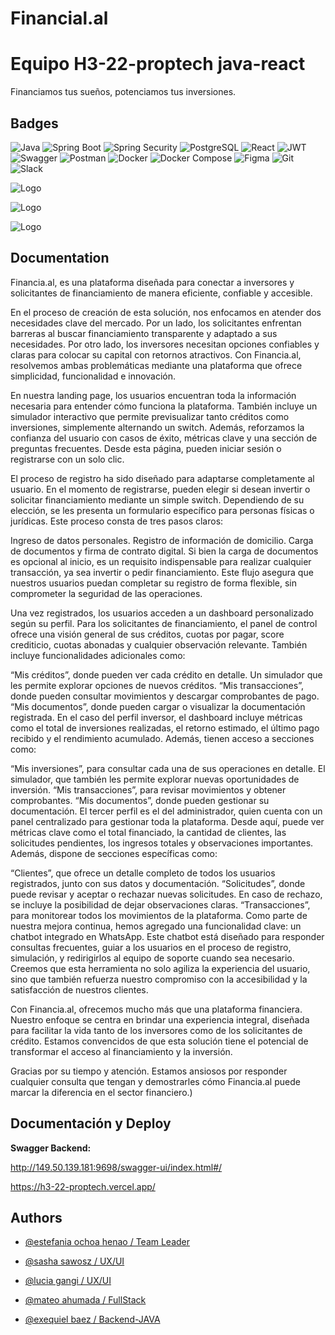 
# Financial.al
# Equipo H3-22-proptech java-react

Financiamos tus sueños, potenciamos tus inversiones.


## Badges

![Java](https://img.shields.io/badge/Java-007396?logo=java&logoColor=white&color=007396) ![Spring Boot](https://img.shields.io/badge/Spring--Boot-6DB33F?logo=spring-boot&logoColor=white&color=6DB33F) ![Spring Security](https://img.shields.io/badge/Spring--Security-6DB33F?logo=spring-security&logoColor=white&color=6DB33F) ![PostgreSQL](https://img.shields.io/badge/PostgreSQL-336791?logo=postgresql&logoColor=white&color=336791) ![React](https://img.shields.io/badge/React-20232A?logo=react&logoColor=61DAFB&color=61DAFB) ![JWT](https://img.shields.io/badge/JWT-black?logo=json-web-tokens&logoColor=white&color=black) ![Swagger](https://img.shields.io/badge/Swagger-85EA2D?logo=swagger&logoColor=black&color=85EA2D) ![Postman](https://img.shields.io/badge/Postman-FF6C37?logo=postman&logoColor=white&color=FF6C37)  ![Docker](https://img.shields.io/badge/Docker-2496ED?logo=docker&logoColor=white&color=2496ED) ![Docker Compose](https://img.shields.io/badge/Docker%20Compose-2496ED?logo=docker&logoColor=white&color=2496ED) ![Figma](https://img.shields.io/badge/Figma-000000?logo=figma&logoColor=white&color=000000) ![Git](https://img.shields.io/badge/Git-F05032?logo=git&logoColor=white&color=F05032) ![Slack](https://img.shields.io/badge/Slack-4A154B?logo=slack&logoColor=white&color=4A154B) 


![Logo](https://res.cloudinary.com/dngaurrsm/image/upload/v1734521596/fint1_zlwvpo.jpg)

![Logo](https://res.cloudinary.com/dngaurrsm/image/upload/v1734521596/fint2_q1plhu.jpg)

![Logo](https://res.cloudinary.com/dngaurrsm/image/upload/v1734351154/que_es_financia_myxyw6.jpg)


## Documentation

Financia.al, es una plataforma diseñada para conectar a inversores y solicitantes de financiamiento de manera eficiente, confiable y accesible.

En el proceso de creación de esta solución, nos enfocamos en atender dos necesidades clave del mercado. Por un lado, los solicitantes enfrentan barreras al buscar financiamiento transparente y adaptado a sus necesidades. Por otro lado, los inversores necesitan opciones confiables y claras para colocar su capital con retornos atractivos. Con Financia.al, resolvemos ambas problemáticas mediante una plataforma que ofrece simplicidad, funcionalidad e innovación.

En nuestra landing page, los usuarios encuentran toda la información necesaria para entender cómo funciona la plataforma. También incluye un simulador interactivo que permite previsualizar tanto créditos como inversiones, simplemente alternando un switch. Además, reforzamos la confianza del usuario con casos de éxito, métricas clave y una sección de preguntas frecuentes. Desde esta página, pueden iniciar sesión o registrarse con un solo clic.

El proceso de registro ha sido diseñado para adaptarse completamente al usuario. En el momento de registrarse, pueden elegir si desean invertir o solicitar financiamiento mediante un simple switch. Dependiendo de su elección, se les presenta un formulario específico para personas físicas o jurídicas. Este proceso consta de tres pasos claros:

Ingreso de datos personales.
Registro de información de domicilio.
Carga de documentos y firma de contrato digital.
Si bien la carga de documentos es opcional al inicio, es un requisito indispensable para realizar cualquier transacción, ya sea invertir o pedir financiamiento. Este flujo asegura que nuestros usuarios puedan completar su registro de forma flexible, sin comprometer la seguridad de las operaciones.

Una vez registrados, los usuarios acceden a un dashboard personalizado según su perfil. Para los solicitantes de financiamiento, el panel de control ofrece una visión general de sus créditos, cuotas por pagar, score crediticio, cuotas abonadas y cualquier observación relevante. También incluye funcionalidades adicionales como:

“Mis créditos”, donde pueden ver cada crédito en detalle.
Un simulador que les permite explorar opciones de nuevos créditos.
“Mis transacciones”, donde pueden consultar movimientos y descargar comprobantes de pago.
“Mis documentos”, donde pueden cargar o visualizar la documentación registrada.
En el caso del perfil inversor, el dashboard incluye métricas como el total de inversiones realizadas, el retorno estimado, el último pago recibido y el rendimiento acumulado. Además, tienen acceso a secciones como:

“Mis inversiones”, para consultar cada una de sus operaciones en detalle.
El simulador, que también les permite explorar nuevas oportunidades de inversión.
“Mis transacciones”, para revisar movimientos y obtener comprobantes.
“Mis documentos”, donde pueden gestionar su documentación.
El tercer perfil es el del administrador, quien cuenta con un panel centralizado para gestionar toda la plataforma. Desde aquí, puede ver métricas clave como el total financiado, la cantidad de clientes, las solicitudes pendientes, los ingresos totales y observaciones importantes. Además, dispone de secciones específicas como:

“Clientes”, que ofrece un detalle completo de todos los usuarios registrados, junto con sus datos y documentación.
“Solicitudes”, donde puede revisar y aceptar o rechazar nuevas solicitudes. En caso de rechazo, se incluye la posibilidad de dejar observaciones claras.
“Transacciones”, para monitorear todos los movimientos de la plataforma.
Como parte de nuestra mejora continua, hemos agregado una funcionalidad clave: un chatbot integrado en WhatsApp. Este chatbot está diseñado para responder consultas frecuentes, guiar a los usuarios en el proceso de registro, simulación, y redirigirlos al equipo de soporte cuando sea necesario. Creemos que esta herramienta no solo agiliza la experiencia del usuario, sino que también refuerza nuestro compromiso con la accesibilidad y la satisfacción de nuestros clientes.

Con Financia.al, ofrecemos mucho más que una plataforma financiera. Nuestro enfoque se centra en brindar una experiencia integral, diseñada para facilitar la vida tanto de los inversores como de los solicitantes de crédito. Estamos convencidos de que esta solución tiene el potencial de transformar el acceso al financiamiento y la inversión.

Gracias por su tiempo y atención. Estamos ansiosos por responder cualquier consulta que tengan y demostrarles cómo Financia.al puede marcar la diferencia en el sector financiero.)


## Documentación y Deploy

**Swagger Backend:** 

http://149.50.139.181:9698/swagger-ui/index.html#/

https://h3-22-proptech.vercel.app/



## Authors

- [@estefania ochoa henao / Team Leader](https://www.linkedin.com/in/estefania-ochoa-henao/)

- [@sasha sawosz / UX/UI](https://www.linkedin.com/in/sasha-sawosz/)

- [@lucia gangi / UX/UI](https://www.linkedin.com/in/luciagangi/)

- [@mateo ahumada / FullStack](https://www.linkedin.com/in/hever-mateo-ahumada-416292269/)

- [@exequiel baez / Backend-JAVA](https://www.linkedin.com/in/exequiel-baez/)

